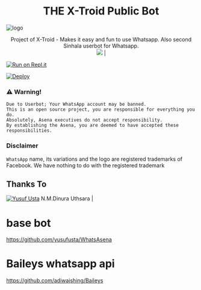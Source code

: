 <h1 align="center"><b> THE X-Troid Public Bot  </b></h1>

![logo](https://telegra.ph/file/3e9991efcb6f0b1054b44.jpg)




<p align="center">
    Project of X-Troid - Makes it easy and fun to use Whatsapp. Also second Sinhala userbot for Whatsapp.
    <br>
        <a href="https://t.me/slbotzone"><img src="https://telegra.ph/file/c55a2929ac85d333893a5.jpg"></a> |
       
  </p>

[![Run on Repl.it](https://repl.it/badge/github/phaticusthiccy/WhatsAsenaDuplicated)](https://replit.com/@lasindu123/XTROID)

[![Deploy](https://www.herokucdn.com/deploy/button.svg)](https://heroku.com/deploy?template=https://github.com/Dinuraofficial/XTroid-Whatsapp-bot)

### ⚠️ Warning! 
```
Due to Userbot; Your WhatsApp account may be banned.
This is an open source project, you are responsible for everything you do. 
Absolutely, Asena executives do not accept responsibility.
By establishing the Asena, you are deemed to have accepted these responsibilities.
```
### Disclaimer
`WhatsApp` name, its variations and the logo are registered trademarks of Facebook. We have nothing to do with the registered trademark

## Thanks To
[![Yusuf Usta](https://github.com/Dinuraofficial.png?size=50)](https://t.me/Dinuranikalansuriya) N.M.Dinura Uthsara |

# base bot
https://github.com/yusufusta/WhatsAsena

# Baileys whatsapp api 
https://github.com/adiwajshing/Baileys
